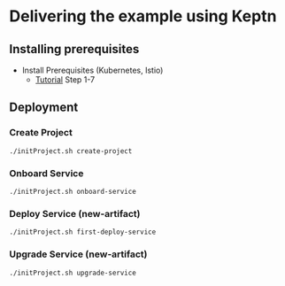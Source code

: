 # Delivering the example using Keptn


## Installing prerequisites

* Install Prerequisites (Kubernetes, Istio)
  * [Tutorial](https://tutorials.keptn.sh/tutorials/keptn-full-tour-prometheus-07/index.html?index=..%2F..index#6) Step 1-7
  
## Deployment

### Create Project
```
./initProject.sh create-project
````

### Onboard Service
```
./initProject.sh onboard-service
````

### Deploy Service (new-artifact)
```
./initProject.sh first-deploy-service
````

### Upgrade Service (new-artifact)
```
./initProject.sh upgrade-service
````
